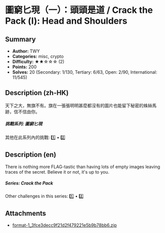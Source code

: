 圖窮匕現（一）：頭頭是道 / Crack the Pack (Ⅰ): Head and Shoulders
===

## Summary

* **Author:** TWY
* **Categories:** misc, crypto
* **Difficulty:** ★★☆☆☆ (2)
* **Points:** 200
* **Solves:** 20 (Secondary: 1/130, Tertiary: 6/63, Open: 2/90, International: 11/545)

## Description (zh-HK)

天下之大，無旗不有。旗在一張張明明甚麼都沒有的圖片也能留下秘密的蛛絲馬跡，信不信由你。

##### 挑戰系列: 圖窮匕現

其他在此系列內的挑戰: [1️⃣](/challenges/359702030) • [2️⃣](/challenges/631596424)

## Description (en)

There is nothing more FLAG-tastic than having lots of empty images leaving traces of the secret. Believe it or not, it's up to you.

##### Series: Crack the Pack

Other challenges in this series: [1️⃣](/challenges/359702030) • [2️⃣](/challenges/631596424)

## Attachments

- [format-1_3fce3decc9f21d2f479221e5b9b78bb6.zip](https://github.com/blackb6a/hkcert-ctf-2024-challenges/releases/download/v1.0.0/format-1_3fce3decc9f21d2f479221e5b9b78bb6.zip)




